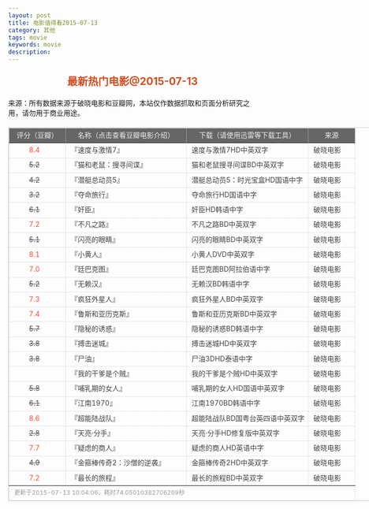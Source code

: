 ```yaml
---
layout: post
title: 电影值得看2015-07-13
category: 其他
tags: movie
keywords: movie 
description: 
---
```

<h2 style="text-align:center;color:#D54E21;margin:20px auto">最新热门电影@2015-07-13</h2>
<div>来源：所有数据来源于破晓电影和豆瓣网，本站仅作数据抓取和页面分析研究之用，请勿用于商业用途。</div>
<table id="movietb">
   <thead>
     <tr>
       <td width="100px">评分（豆瓣）</td>
       <td width="230px">名称（点击查看豆瓣电影介绍）</td>
       <td>下载（请使用迅雷等下载工具）</td>
       <td width="80px">来源</td>
     </tr>
   </thead>
   <tbody>
    <tr><td><a class="grade_good" href="http://movie.douban.com/subject/23761370/collections" target="_blank">8.4</a></td>      <td>『<a class="movie" href="http://movie.douban.com/subject/23761370/" target="_blank">速度与激情7</a>』</td>      <td><a class="dllink" href="ftp://1:1@p13.poxiao.com:8202/[www.poxiao.com破晓电影]速度与激情7HD中英双字.rmvb" target="_blank">速度与激情7HD中英双字</a></td>      <td><a class="dlsource" href="http://www.poxiao.com/movie/38582.html" target="_blank">破晓电影</a><br /></td>    </tr>    <tr><td><a class="grade_bad" href="http://movie.douban.com/subject/26423179/collections" target="_blank">5.2</a></td>      <td>『<a class="movie" href="http://movie.douban.com/subject/26423179/" target="_blank">猫和老鼠：搜寻间谍</a>』</td>      <td><a class="dllink" href="ftp://3:3@p13.poxiao.com:8202/[www.poxiao.com破晓电影]猫和老鼠搜寻间谍BD中英双字.rmvb " target="_blank">猫和老鼠搜寻间谍BD中英双字</a></td>      <td><a class="dlsource" href="http://www.poxiao.com/movie/38579.html" target="_blank">破晓电影</a><br /></td>    </tr>    <tr><td><a class="grade_bad" href="http://movie.douban.com/subject/26220733/collections" target="_blank">4.2</a></td>      <td>『<a class="movie" href="http://movie.douban.com/subject/26220733/" target="_blank">潜艇总动员5</a>』</td>      <td><a class="dllink" href="ftp://1:1@p13.poxiao.com:8202/[www.poxiao.com破晓电影]潜艇总动员5：时光宝盒HD国语中字.rmvb" target="_blank">潜艇总动员5：时光宝盒HD国语中字</a></td>      <td><a class="dlsource" href="http://www.poxiao.com/movie/38578.html" target="_blank">破晓电影</a><br /></td>    </tr>    <tr><td><a class="grade_bad" href="http://movie.douban.com/subject/24737155/collections" target="_blank">3.2</a></td>      <td>『<a class="movie" href="http://movie.douban.com/subject/24737155/" target="_blank">夺命旅行</a>』</td>      <td><a class="dllink" href="ftp://2:2@p13.poxiao.com:8202/[www.poxiao.com破晓电影]夺命旅行HD国语中字.rmvb" target="_blank">夺命旅行HD国语中字</a></td>      <td><a class="dlsource" href="http://www.poxiao.com/movie/38577.html" target="_blank">破晓电影</a><br /></td>    </tr>    <tr><td><a class="grade_bad" href="http://movie.douban.com/subject/25823840/collections" target="_blank">6.1</a></td>      <td>『<a class="movie" href="http://movie.douban.com/subject/25823840/" target="_blank">奸臣</a>』</td>      <td><a class="dllink" href="ftp://8:8@p13.poxiao.com:8202/[www.poxiao.com破晓电影]奸臣HD韩语中字.mp4" target="_blank">奸臣HD韩语中字</a></td>      <td><a class="dlsource" href="http://www.poxiao.com/movie/38576.html" target="_blank">破晓电影</a><br /></td>    </tr>    <tr><td><a class="grade_good" href="http://movie.douban.com/subject/24877015/collections" target="_blank">7.2</a></td>      <td>『<a class="movie" href="http://movie.douban.com/subject/24877015/" target="_blank">不凡之路</a>』</td>      <td><a class="dllink" href="ftp://7:7@p13.poxiao.com:8202/[www.poxiao.com破晓电影]不凡之路BD中英双字.rmvb" target="_blank">不凡之路BD中英双字</a></td>      <td><a class="dlsource" href="http://www.poxiao.com/movie/38575.html" target="_blank">破晓电影</a><br /></td>    </tr>    <tr><td><a class="grade_bad" href="http://movie.douban.com/subject/25715842/collections" target="_blank">5.1</a></td>      <td>『<a class="movie" href="http://movie.douban.com/subject/25715842/" target="_blank">闪亮的眼睛</a>』</td>      <td><a class="dllink" href="ftp://6:6@p13.poxiao.com:8202/[www.poxiao.com破晓电影]闪亮的眼睛BD中英双字.rmvb" target="_blank">闪亮的眼睛BD中英双字</a></td>      <td><a class="dlsource" href="http://www.poxiao.com/movie/38573.html" target="_blank">破晓电影</a><br /></td>    </tr>    <tr><td><a class="grade_good" href="http://movie.douban.com/subject/11624706/collections" target="_blank">8.1</a></td>      <td>『<a class="movie" href="http://movie.douban.com/subject/11624706/" target="_blank">小黄人</a>』</td>      <td><a class="dllink" href="ftp://5:5@p13.poxiao.com:8202/[www.poxiao.com破晓电影]小黄人DVD中英双字.rmvb" target="_blank">小黄人DVD中英双字</a></td>      <td><a class="dlsource" href="http://www.poxiao.com/movie/38572.html" target="_blank">破晓电影</a><br /></td>    </tr>    <tr><td><a class="grade_good" href="http://movie.douban.com/subject/25803933/collections" target="_blank">7.0</a></td>      <td>『<a class="movie" href="http://movie.douban.com/subject/25803933/" target="_blank">廷巴克图</a>』</td>      <td><a class="dllink" href="ftp://3:3@p13.poxiao.com:8202/[www.poxiao.com破晓电影]廷巴克图BD阿拉伯语中字.mp4" target="_blank">廷巴克图BD阿拉伯语中字</a></td>      <td><a class="dlsource" href="http://www.poxiao.com/movie/38571.html" target="_blank">破晓电影</a><br /></td>    </tr>    <tr><td><a class="grade_bad" href="http://movie.douban.com/subject/25828520/collections" target="_blank">5.2</a></td>      <td>『<a class="movie" href="http://movie.douban.com/subject/25828520/" target="_blank">无赖汉</a>』</td>      <td><a class="dllink" href="ftp://4:4@p13.poxiao.com:8202/[www.poxiao.com破晓电影]无赖汉BD韩语中字.mp4  " target="_blank">无赖汉BD韩语中字</a></td>      <td><a class="dlsource" href="http://www.poxiao.com/movie/38570.html" target="_blank">破晓电影</a><br /></td>    </tr>    <tr><td><a class="grade_good" href="http://movie.douban.com/subject/10827341/collections" target="_blank">7.3</a></td>      <td>『<a class="movie" href="http://movie.douban.com/subject/10827341/" target="_blank">疯狂外星人</a>』</td>      <td><a class="dllink" href="ftp://7:7@p13.poxiao.com:8202/[www.poxiao.com破晓电影]疯狂外星人BD中英双字.rmvb" target="_blank">疯狂外星人BD中英双字</a></td>      <td><a class="dlsource" href="http://www.poxiao.com/movie/38390.html" target="_blank">破晓电影</a><br /></td>    </tr>    <tr><td><a class="grade_good" href="http://movie.douban.com/subject/24842277/collections" target="_blank">7.4</a></td>      <td>『<a class="movie" href="http://movie.douban.com/subject/24842277/" target="_blank">鲁斯和亚历克斯</a>』</td>      <td><a class="dllink" href="ftp://2:2@p13.poxiao.com:8202/[www.poxiao.com破晓电影]鲁斯和亚历克斯BD中英双字.rmvb" target="_blank">鲁斯和亚历克斯BD中英双字</a></td>      <td><a class="dlsource" href="http://www.poxiao.com/movie/38563.html" target="_blank">破晓电影</a><br /></td>    </tr>    <tr><td><a class="grade_bad" href="http://movie.douban.com/subject/25790755/collections" target="_blank">5.7</a></td>      <td>『<a class="movie" href="http://movie.douban.com/subject/25790755/" target="_blank">隐秘的诱惑</a>』</td>      <td><a class="dllink" href="ftp://8:8@p13.poxiao.com:8202/[www.poxiao.com破晓电影]隐秘的诱惑BD韩语中字.rmvb " target="_blank">隐秘的诱惑BD韩语中字</a></td>      <td><a class="dlsource" href="http://www.poxiao.com/movie/38562.html" target="_blank">破晓电影</a><br /></td>    </tr>    <tr><td><a class="grade_bad" href="http://movie.douban.com/subject/25896040/collections" target="_blank">3.8</a></td>      <td>『<a class="movie" href="http://movie.douban.com/subject/25896040/" target="_blank">搏击迷城</a>』</td>      <td><a class="dllink" href="ftp://7:7@p13.poxiao.com:8202/[www.poxiao.com破晓电影]搏击迷城HD中英双字.rmvb " target="_blank">搏击迷城HD中英双字</a></td>      <td><a class="dlsource" href="http://www.poxiao.com/movie/38561.html" target="_blank">破晓电影</a><br /></td>    </tr>    <tr><td><a class="grade_bad" href="http://movie.douban.com/subject/25993067/collections" target="_blank">3.8</a></td>      <td>『<a class="movie" href="http://movie.douban.com/subject/25993067/" target="_blank">尸油</a>』</td>      <td><a class="dllink" href="ftp://6:6@p13.poxiao.com:8202/[www.poxiao.com破晓电影]尸油3DHD泰语中字.mp4  " target="_blank">尸油3DHD泰语中字</a></td>      <td><a class="dlsource" href="http://www.poxiao.com/movie/38560.html" target="_blank">破晓电影</a><br /></td>    </tr>    <tr><td><a class="grade_bad" href="http://movie.douban.com/subject/26440842/collections" target="_blank"></a></td>      <td>『<a class="movie" href="http://movie.douban.com/subject/26440842/" target="_blank">我的干爹是个贼</a>』</td>      <td><a class="dllink" href="ftp://5:5@p13.poxiao.com:8202/[www.poxiao.com破晓电影]我的干爹是个贼HD中英双字.mkv  " target="_blank">我的干爹是个贼HD中英双字</a></td>      <td><a class="dlsource" href="http://www.poxiao.com/movie/38559.html" target="_blank">破晓电影</a><br /></td>    </tr>    <tr><td><a class="grade_bad" href="http://movie.douban.com/subject/19971593/collections" target="_blank">5.8</a></td>      <td>『<a class="movie" href="http://movie.douban.com/subject/19971593/" target="_blank">哺乳期的女人</a>』</td>      <td><a class="dllink" href="ftp://4:4@p13.poxiao.com:8202/[www.poxiao.com破晓电影]哺乳期的女人HD国语中英双字.rmvb" target="_blank">哺乳期的女人HD国语中英双字</a></td>      <td><a class="dlsource" href="http://www.poxiao.com/movie/38555.html" target="_blank">破晓电影</a><br /></td>    </tr>    <tr><td><a class="grade_bad" href="http://movie.douban.com/subject/24307637/collections" target="_blank">6.1</a></td>      <td>『<a class="movie" href="http://movie.douban.com/subject/24307637/" target="_blank">江南1970</a>』</td>      <td><a class="dllink" href="ftp://3:3@p13.poxiao.com:8202/[www.poxiao.com破晓电影]江南1970BD韩语中字.rmvb" target="_blank">江南1970BD韩语中字</a></td>      <td><a class="dlsource" href="http://www.poxiao.com/movie/38554.html" target="_blank">破晓电影</a><br /></td>    </tr>    <tr><td><a class="grade_good" href="http://movie.douban.com/subject/11026735/collections" target="_blank">8.6</a></td>      <td>『<a class="movie" href="http://movie.douban.com/subject/11026735/" target="_blank">超能陆战队</a>』</td>      <td><a class="dllink" href="ftp://1:1@p13.poxiao.com:8202/[www.poxiao.com破晓电影]超能陆战队BD国粤台英四语中英双字.mkv" target="_blank">超能陆战队BD国粤台英四语中英双字</a></td>      <td><a class="dlsource" href="http://www.poxiao.com/movie/38048.html" target="_blank">破晓电影</a><br /></td>    </tr>    <tr><td><a class="grade_bad" href="http://movie.douban.com/subject/26378829/collections" target="_blank">2.8</a></td>      <td>『<a class="movie" href="http://movie.douban.com/subject/26378829/" target="_blank">天亮·分手</a>』</td>      <td><a class="dllink" href="ftp://2:2@p13.poxiao.com:8202/[www.poxiao.com破晓电影]天亮·分手HD修复版中英双字.rmvb" target="_blank">天亮·分手HD修复版中英双字</a></td>      <td><a class="dlsource" href="http://www.poxiao.com/movie/38524.html" target="_blank">破晓电影</a><br /></td>    </tr>    <tr><td><a class="grade_good" href="http://movie.douban.com/subject/25942234/collections" target="_blank">7.7</a></td>      <td>『<a class="movie" href="http://movie.douban.com/subject/25942234/" target="_blank">疑虑的商人</a>』</td>      <td><a class="dllink" href="ftp://4:4@p13.poxiao.com:8202/[www.poxiao.com破晓电影]疑虑的商人HD英语中字.rmvb" target="_blank">疑虑的商人HD英语中字</a></td>      <td><a class="dlsource" href="http://www.poxiao.com/movie/38550.html" target="_blank">破晓电影</a><br /></td>    </tr>    <tr><td><a class="grade_bad" href="http://movie.douban.com/subject/26348959/collections" target="_blank">4.9</a></td>      <td>『<a class="movie" href="http://movie.douban.com/subject/26348959/" target="_blank">金箍棒传奇2：沙僧的逆袭</a>』</td>      <td><a class="dllink" href="ftp://3:3@p13.poxiao.com:8202/[www.poxiao.com破晓电影]金箍棒传奇2HD中英双字.rmvb" target="_blank">金箍棒传奇2HD中英双字</a></td>      <td><a class="dlsource" href="http://www.poxiao.com/movie/38549.html" target="_blank">破晓电影</a><br /></td>    </tr>    <tr><td><a class="grade_good" href="http://movie.douban.com/subject/21442760/collections" target="_blank">7.2</a></td>      <td>『<a class="movie" href="http://movie.douban.com/subject/21442760/" target="_blank">最长的旅程</a>』</td>      <td><a class="dllink" href="ftp://1:1@p13.poxiao.com:8202/[www.poxiao.com破晓电影]最长的旅程BD中英双字.rmvb" target="_blank">最长的旅程BD中英双字</a></td>      <td><a class="dlsource" href="http://www.poxiao.com/movie/38546.html" target="_blank">破晓电影</a><br /></td>    </tr>
  </tbody>
  <tfoot>
    <tr>
      <td colspan="4">更新于2015-07-13 10:04:06，耗时74.05010382706209秒</td>
    </tr>
  </tfoot>
</table>
<style>
#movietb {width:790px;border:1px #CCCCCC solid;font-size:14px;margin:20px auto;}
#movietb td {border:1px #CCCCCC dotted;line-height:24px;vertical-align: middle;}
#movietb a {text-decoration:none;color:#464646; text-shadow:0 1px 0 #F2F2F2;border:0!important}
#movietb a:hover {text-decoration:underline;color:#D54E21;}
#movietb tbody tr:hover{background:#CCC}
.grade_good {color:#FF5138!important;margin-left:30px}
.grade_bad {text-decoration:line-through!important;margin-left:30px}
#movietb thead {background-color:#666;color:#eee;text-align:center}
#movietb tbody {text-align:left;}
#movietb tbody td {padding-left:10px;}
#movietb tfoot td,.size {padding-left: 10px;font-size:12px;color:#999}
</style>